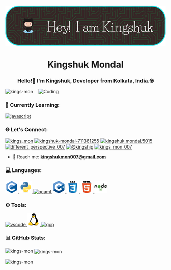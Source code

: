 ![MasterHead](https://github.com/Kings-Mon/Kings-Mon/blob/main/github-header-image.png)
<h1 align="center">Kingshuk Mondal</h1>
<h3 align="center">Hello!👋 I'm Kingshuk, Developer from Kolkata, India.🤓 </h3>
<img align="right" alt="Coding" width="400" src="https://user-images.githubusercontent.com/74038190/212750999-42ff8a64-dad8-4772-9648-849968543991.gif">
<p align="left"> <img src="https://komarev.com/ghpvc/?username=kings-mon&label=Profile%20views&color=0e75b6&style=flat" alt="kings-mon" /> </p>

<h3 align="left">🌱 Currently Learning: </h3>
<p align="left">
<a href="https://www.javascript.com/" target="_blank" rel="noreferrer"> <img src="https://cdn.jsdelivr.net/gh/devicons/devicon/icons/javascript/javascript-original.svg" alt="javascript" width="40" height="40"/> </a> </p>

<h3 align="left">🌐 Let's Connect:</h3>
<p align="left"> 
  <a href="https://twitter.com/kings_mon" target="blank"><img align="center" src="https://raw.githubusercontent.com/rahuldkjain/github-profile-readme-generator/master/src/images/icons/Social/twitter.svg" alt="kings_mon" height="30" width="40" /></a>
  <a href="https://linkedin.com/in/kingshuk-mondal-711361255" target="blank"><img align="center" src="https://raw.githubusercontent.com/rahuldkjain/github-profile-readme-generator/master/src/images/icons/Social/linked-in-alt.svg" alt="kingshuk-mondal-711361255" height="30" width="40" /></a>
  <a href="https://fb.com/kingshuk.mondal.5015" target="blank"><img align="center" src="https://raw.githubusercontent.com/rahuldkjain/github-profile-readme-generator/master/src/images/icons/Social/facebook.svg" alt="kingshuk.mondal.5015" height="30" width="40" /></a>
  <a href="https://instagram.com/different_perspective_007" target="blank"><img align="center" src="https://raw.githubusercontent.com/rahuldkjain/github-profile-readme-generator/master/src/images/icons/Social/instagram.svg" alt="different_perspective_007" height="30" width="40" /></a>
  <a href="https://hashnode.com/@kingship" target="blank"><img align="center" src="https://upload.wikimedia.org/wikipedia/commons/0/06/Hashnode_icon.svg" alt="@kingship" height="30" width="40" /></a>
  <a href="https://discord.com/kings_mon_007" target="_blank"><img align="center" src="https://raw.githubusercontent.com/maurodesouza/profile-readme-generator/master/src/assets/icons/social/discord/default.svg" alt="kings_mon_007" height="30" width="40" /></a>
</p>

- 💌 Reach me: **kingshukmon007@gmail.com**

<h3 align="left">💻 Languages:</h3>
<p align="left"> 
  <a href="https://www.cprogramming.com/" target="_blank" rel="noreferrer"> <img src="https://raw.githubusercontent.com/devicons/devicon/master/icons/c/c-original.svg" alt="c" width="40" height="40"/> </a> 
  <a href="https://www.python.org" target="_blank" rel="noreferrer"> <img src="https://raw.githubusercontent.com/devicons/devicon/master/icons/python/python-original.svg" alt="python" width="40" height="40"/> </a> 
  <a href="https://ocaml.org" target="_blank" rel="noreferrer"> <img src="https://imgs.search.brave.com/wx27xdwOaUG9FlEQZVJahq_R_kvXXGiWqjaxfHOM9UE/rs:fit:860:0:0/g:ce/aHR0cHM6Ly91cGxv/YWQud2lraW1lZGlh/Lm9yZy93aWtpcGVk/aWEvY29tbW9ucy9m/L2ZmL09DYW1sX0xv/Z28uc3Zn.svg" alt="ocaml" width="40" height="40"/> </a> 
  <a href="https://www.w3schools.com/cpp/" target="_blank" rel="noreferrer"> <img src="https://raw.githubusercontent.com/devicons/devicon/master/icons/cplusplus/cplusplus-original.svg" alt="cplusplus" width="40" height="40"/> </a> 
  <a href="https://www.w3schools.com/css/" target="_blank" rel="noreferrer"> <img src="https://raw.githubusercontent.com/devicons/devicon/master/icons/css3/css3-original-wordmark.svg" alt="css3" width="40" height="40"/> </a> 
  <a href="https://www.w3.org/html/" target="_blank" rel="noreferrer"> <img src="https://raw.githubusercontent.com/devicons/devicon/master/icons/html5/html5-original-wordmark.svg" alt="html5" width="40" height="40"/> </a> 
  <a href="https://nodejs.org" target="_blank" rel="noreferrer"> <img src="https://raw.githubusercontent.com/devicons/devicon/master/icons/nodejs/nodejs-original-wordmark.svg" alt="nodejs" width="40" height="40"/> </a> 
</p>

<h3 align="left">⚙️ Tools:</h3>
<p align="left"> 
  <a href="https://code.visualstudio.com/" target="_blank" rel="noreferrer"> <img src="https://imgs.search.brave.com/Z8-LK3Kky5o2Mja1twVnnt9edZeJv03FmAEMWk8bRhM/rs:fit:860:0:0/g:ce/aHR0cHM6Ly91cGxv/YWQud2lraW1lZGlh/Lm9yZy93aWtpcGVk/aWEvY29tbW9ucy85/LzlhL1Zpc3VhbF9T/dHVkaW9fQ29kZV8x/LjM1X2ljb24uc3Zn.svg" alt="vscode" width="40" height="40"/> </a>
  <a href="https://www.linux.org/" target="_blank" rel="noreferrer"> <img src="https://raw.githubusercontent.com/devicons/devicon/master/icons/linux/linux-original.svg" alt="linux" width="40" height="40"/> </a> 
  <a href="https://cloud.google.com" target="_blank" rel="noreferrer"> <img src="https://www.vectorlogo.zone/logos/google_cloud/google_cloud-icon.svg" alt="gcp" width="40" height="40"/> </a> 
</p>

<h3 align="left">📊 GitHub Stats:</h3>

<p><img align="left" src="https://github-readme-stats.vercel.app/api/top-langs?username=kings-mon&show_icons=true&locale=en&layout=compact&theme=dark" alt="kings-mon" /></p>

<p>&nbsp;<img align="center" src="https://github-readme-stats.vercel.app/api?username=kings-mon&show_icons=true&locale=en&theme=dark" alt="kings-mon" /></p>

<p><img align="center" src="https://github-readme-streak-stats.herokuapp.com/?user=kings-mon&theme=dark" alt="kings-mon" /></p>
